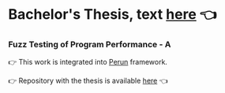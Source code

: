 # Bachelor's Thesis, text [here](https://www.fit.vut.cz/study/thesis-file/19090/19090.pdf) :point_left:

### Fuzz Testing of Program Performance - A

:point_right: This work is integrated into [Perun](https://github.com/tfiedor/perun/tree/master/perun/fuzz) framework.

:point_right: Repository with the thesis is available [here](https://github.com/xlisci02/PerunFuzz-BP) :point_left: